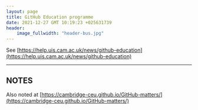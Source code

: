 ```yaml
---
layout: page
title: GitHub Education programme
date: 2021-12-27 GMT 10:19:23 +025631739
header:
    image_fullwidth: "header-bus.jpg"
---
```


See [https://help.uis.cam.ac.uk/news/github-education](https://help.uis.cam.ac.uk/news/github-education)

<!--more-->

---

## NOTES

Also noted at [https://cambridge-ceu.github.io/GitHub-matters/](https://cambridge-ceu.github.io/GitHub-matters/)
